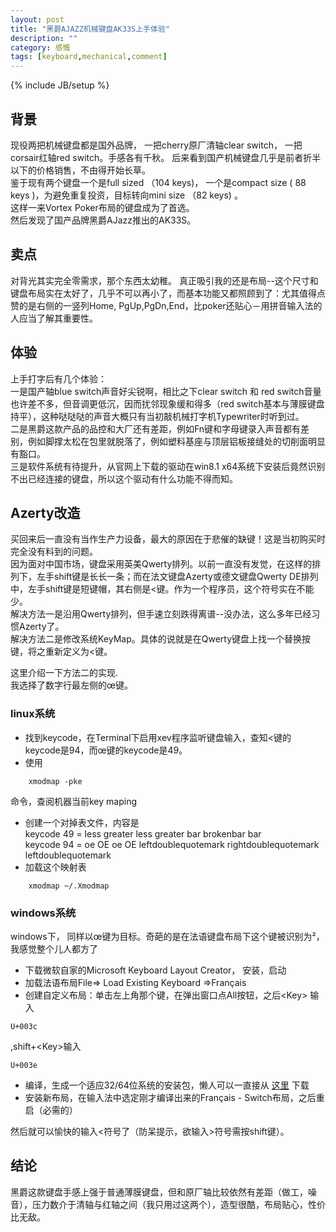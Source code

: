 ```yaml
---
layout: post
title: "黑爵AJAZZ机械键盘AK33S上手体验"
description: ""
category: 感慨
tags: [keyboard,mechanical,comment]
---
```

{% include JB/setup %}


## 背景

现役两把机械键盘都是国外品牌， 一把cherry原厂清轴clear switch， 一把corsair红轴red switch。手感各有千秋。 后来看到国产机械键盘几乎是前者折半以下的价格销售，不由得开始长草。  
鉴于现有两个键盘一个是full sized （104 keys)， 一个是compact size ( 88 keys )，为避免重复投资，目标转向mini size （82 keys) 。  
这样一来Vortex Poker布局的键盘成为了首选。  
然后发现了国产品牌黑爵AJazz推出的AK33S。  

## 卖点

对背光其实完全零需求，那个东西太幼稚。 真正吸引我的还是布局--这个尺寸和键盘布局实在太好了，几乎不可以再小了，而基本功能又都照顾到了：尤其值得点赞的是右侧的一竖列Home, PgUp,PgDn,End，比poker还贴心－用拼音输入法的人应当了解其重要性。
  
## 体验

上手打字后有几个体验：  
一是国产轴blue switch声音好尖锐啊，相比之下clear switch 和 red switch音量也许差不多，但音调更低沉，因而扰邻现象缓和得多（red switch基本与薄膜键盘持平），这种哒哒哒的声音大概只有当初敲机械打字机Typewriter时听到过。  
二是黑爵这款产品的品控和大厂还有差距，例如Fn键和字母键录入声音都有差别，例如脚撑太松在包里就脱落了，例如塑料基座与顶层铝板接缝处的切削面明显有豁口。  
三是软件系统有待提升，从官网上下载的驱动在win8.1 x64系统下安装后竟然识别不出已经连接的键盘，所以这个驱动有什么功能不得而知。
  
## Azerty改造

买回来后一直没有当作生产力设备，最大的原因在于悲催的缺键！这是当初购买时完全没有料到的问题。  
因为面对中国市场，键盘采用英美Qwerty排列。以前一直没有发觉，在这样的排列下，左手shift键是长长一条；而在法文键盘Azerty或德文键盘Qwerty DE排列中，左手shift键是短键帽，其右侧是<键。作为一个程序员，这个符号实在不能少。  
解决方法一是沿用Qwerty排列，但手速立刻跌得离谱--没办法，这么多年已经习惯Azerty了。  
解决方法二是修改系统KeyMap。具体的说就是在Qwerty键盘上找一个替换按键，将之重新定义为<键。  

这里介绍一下方法二的实现.    
我选择了数字行最左侧的œ键。  

### linux系统

* 找到keycode，在Terminal下启用xev程序监听键盘输入，查知<键的keycode是94，而œ键的keycode是49。  
* 使用
```
    xmodmap -pke
``` 
 命令，查阅机器当前key maping  
* 创建一个对掉表文件，内容是  
    keycode 49 = less greater less greater bar brokenbar bar    
    keycode 94 = oe OE oe OE leftdoublequotemark rightdoublequotemark leftdoublequotemark   
* 加载这个映射表
```
    xmodmap ~/.Xmodmap
```

### windows系统

windows下， 同样以œ键为目标。奇葩的是在法语键盘布局下这个键被识别为²，我感觉整个儿人都方了

* 下载微软自家的Microsoft Keyboard Layout Creator， 安装，启动   
* 加载法语布局File=> Load Existing Keyboard =>Français   
* 创建自定义布局：单击左上角那个键，在弹出窗口点All按钮，之后\<Key\> 输入
```
U+003c
```
,shift+\<Key\>输入 
```
U+003e
```      
* 编译，生成一个适应32/64位系统的安装包，懒人可以一直接从
  [这里](http://ztba.github.io/img/fr_nv.7z)
下载  
* 安装新布局，在输入法中选定刚才编译出来的Français - Switch布局，之后重启（必需的）  

然后就可以愉快的输入<符号了（防呆提示，欲输入>符号需按shift键）。

## 结论

黑爵这款键盘手感上强于普通薄膜键盘，但和原厂轴比较依然有差距（做工，噪音），压力数介于清轴与红轴之间（我只用过这两个），造型很酷，布局贴心，性价比无敌。